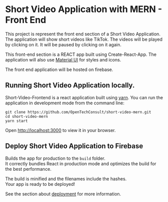 # Short Video Application with MERN - Front End

This project is represent the front end section of a Short Video Application.
The application will show short videos like TikTok. The videos will be played 
by clicking on it. It will be paused by clicking on it again.

This front-end section is a REACT app built using Create-React-App. The application will also use [Material UI](https://mui.com) for styles and icons.

The front end application will be hosted on firebase.

## Running Short Video Application locally.

Short-Video-Frontend is a react application built using [yarn](https://yarnpkg.com/). You can run the application in development mode from the command line:

```
git clone https://github.com/OpenTechConsult/short-video-mern.git
cd short-video-mern
yarn start
```

Open [http://localhost:3000](http://localhost:3000) to view it in your browser.


## Deploy Short Video Application to Firebase

Builds the app for production to the `build` folder.\
It correctly bundles React in production mode and optimizes the build for the best performance.

The build is minified and the filenames include the hashes.\
Your app is ready to be deployed!

See the section about [deployment](https://facebook.github.io/create-react-app/docs/deployment) for more information.

